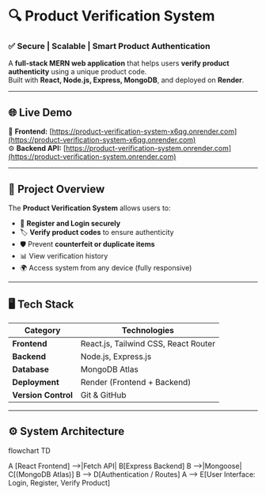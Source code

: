 # 🔍 Product Verification System  

### ✅ Secure | Scalable | Smart Product Authentication

A **full-stack MERN web application** that helps users **verify product authenticity** using a unique product code.  
Built with **React, Node.js, Express, MongoDB**, and deployed on **Render**.  

---

## 🌐 Live Demo  
🚀 **Frontend:** [https://product-verification-system-x6qg.onrender.com](https://product-verification-system-x6qg.onrender.com)  
⚙️ **Backend API:** [https://product-verification-system.onrender.com](https://product-verification-system.onrender.com)

---

## 🧠 Project Overview  

The **Product Verification System** allows users to:
- 🧾 **Register and Login securely**
- 🏷️ **Verify product codes** to ensure authenticity
- 🛡️ Prevent **counterfeit or duplicate items**
- 📊 View verification history
- 🌍 Access system from any device (fully responsive)

---

## 🖥️ Tech Stack  

| Category | Technologies |
|-----------|--------------|
| **Frontend** | React.js, Tailwind CSS, React Router |
| **Backend** | Node.js, Express.js |
| **Database** | MongoDB Atlas |
| **Deployment** | Render (Frontend + Backend) |
| **Version Control** | Git & GitHub |

---

## ⚙️ System Architecture  
flowchart TD

A [React Frontend] -->|Fetch API| B[Express Backend]
B -->|Mongoose| C[(MongoDB Atlas)]
B --> D[Authentication / Routes]
A --> E[User Interface: Login, Register, Verify Product]

